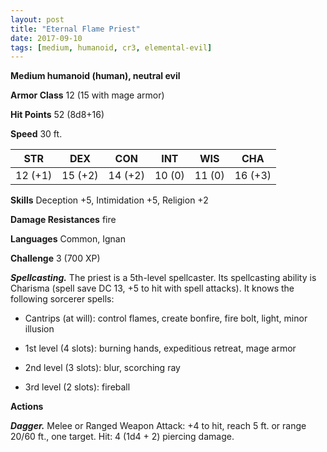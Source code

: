 ```yaml
---
layout: post
title: "Eternal Flame Priest"
date: 2017-09-10
tags: [medium, humanoid, cr3, elemental-evil]
---
```


**Medium humanoid (human), neutral evil**

**Armor Class** 12 (15 with mage armor)

**Hit Points** 52 (8d8+16)

**Speed** 30 ft.

|   STR   |   DEX   |   CON   |   INT   |   WIS   |   CHA   |
|:-----:|:-----:|:-----:|:-----:|:-----:|:-----:|
| 12 (+1) | 15 (+2) | 14 (+2) | 10 (0) | 11 (0) | 16 (+3) |

**Skills** Deception +5, Intimidation +5, Religion +2

**Damage Resistances** fire

**Languages** Common, Ignan

**Challenge** 3 (700 XP)

***Spellcasting.*** The priest is a 5th-level spellcaster. Its spellcasting ability is Charisma (spell save DC 13, +5 to hit with spell attacks). It knows the following sorcerer spells: 

* Cantrips (at will): control flames, create bonfire, fire bolt, light, minor illusion

* 1st level (4 slots): burning hands, expeditious retreat, mage armor

* 2nd level (3 slots): blur, scorching ray

* 3rd level (2 slots): fireball

**Actions**

***Dagger.*** Melee or Ranged Weapon Attack: +4 to hit, reach 5 ft. or range 20/60 ft., one target. Hit: 4 (1d4 + 2) piercing damage.

